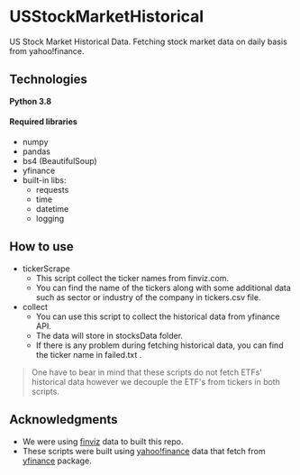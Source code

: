 # USStockMarketHistorical

US Stock Market Historical Data.
Fetching stock market data on daily basis from yahoo!finance.

## Technologies

**Python 3.8**
#### Required libraries
- numpy
- pandas
- bs4 (BeautifulSoup)
- yfinance
- built-in libs:
  - requests
  - time
  - datetime
  - logging

## How to use

- tickerScrape
  * This script collect the ticker names from finviz.com.
  * You can find the name of the tickers along with some additional data such as sector or industry of the company in tickers.csv file.
- collect
  * You can use this script to collect the historical data from yfinance API.
  * The data will store in stocksData folder.
  * If there is any problem during fetching historical data, you can find the ticker name in failed.txt .

> One have to bear in mind that these scripts do not fetch ETFs' historical data however we decouple the ETF's from tickers in both scripts.
## Acknowledgments

* We were using [finviz](https://finviz.com/) data to built this repo.
* These scripts were built using [yahoo!finance](https://finance.yahoo.com/) data that fetch from [yfinance](https://github.com/ranaroussi/yfinance) package.
